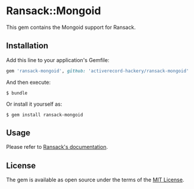# Ransack::Mongoid

This gem contains the Mongoid support for Ransack.

## Installation

Add this line to your application's Gemfile:

```ruby
gem 'ransack-mongoid', github: 'activerecord-hackery/ransack-mongoid'
```

And then execute:

    $ bundle

Or install it yourself as:

    $ gem install ransack-mongoid

## Usage

Please refer to [Ransack's documentation](https://github.com/activerecord-hackery/ransack).


## License

The gem is available as open source under the terms of the [MIT License](https://opensource.org/licenses/MIT).
